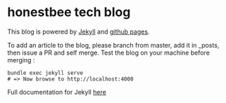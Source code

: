 # honestbee tech blog 

This blog is powered by [Jekyll](https://jekyllrb.com/) and [github pages](https://pages.github.com/).

To add an article to the blog, please branch from master, add it in _posts, then issue a PR and self merge. Test the blog on your machine before merging : 

```
bundle exec jekyll serve
# => Now browse to http://localhost:4000
```

Full documentation for Jekyll [here](https://jekyllrb.com/docs/home/)
